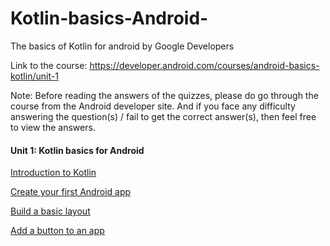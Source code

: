 # Kotlin-basics-Android-
The basics of Kotlin for android by Google Developers 

Link to the course: https://developer.android.com/courses/android-basics-kotlin/unit-1

Note: Before reading the answers of the quizzes, please do go through the course from the Android developer site. And if you face any difficulty answering the question(s) / fail to get the correct answer(s), then feel free to view the answers. 


#### Unit 1: Kotlin basics for Android

[Introduction to Kotlin](intro-quiz.md) 

[Create your first Android app](firstandroidapp-quiz.md)

[Build a basic layout](basiclayout-quiz.md)

[Add a button to an app](addbutton-quiz.md)
